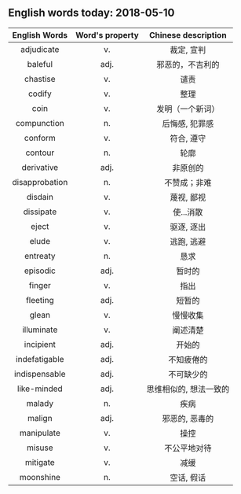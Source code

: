 ## English words today: 2018-05-10

| English Words | Word's property | Chinese description |
| :-----------: | :-------------: | :-----------------: |
| adjudicate  | v. | 裁定, 宣判 |
| baleful | adj. | 邪恶的，不吉利的 |
| chastise | v. | 谴责 |
| codify | v. | 整理 |
| coin | v. | 发明（一个新词） |
| compunction | n. | 后悔感, 犯罪感 |
| conform | v. | 符合, 遵守 |
| contour | n. | 轮廓 |
| derivative | adj. | 非原创的 |
| disapprobation | n. | 不赞成；非难 |
| disdain | v. | 蔑视, 鄙视 |
| dissipate | v. | 使...消散 |
| eject | v. | 驱逐, 逐出 |
| elude | v. | 逃跑, 逃避 |
| entreaty | n. | 恳求 |
| episodic | adj. | 暂时的 |
| finger | v. | 指出 |
| fleeting | adj. | 短暂的 |
| glean | v. | 慢慢收集 |
| illuminate | v. | 阐述清楚 |
| incipient | adj. | 开始的 |
| indefatigable | adj. | 不知疲倦的 |
| indispensable | adj. | 不可缺少的 |
| like-minded | adj. | 思维相似的, 想法一致的 |
| malady | n. | 疾病 |
| malign | adj. | 邪恶的, 恶毒的 |
| manipulate | v. | 操控 |
| misuse | v. | 不公平地对待 |
| mitigate | v. | 减缓 |
| moonshine | n. | 空话, 假话 |
